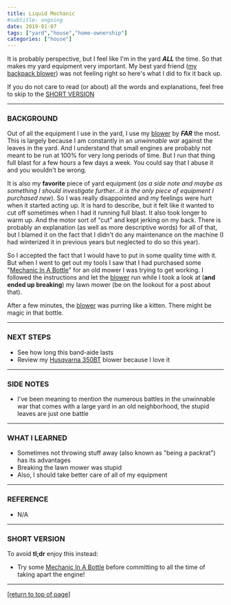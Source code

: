 ```yaml
---
title: Liquid Mechanic
#subtitle: ongoing
date: 2019-01-07
tags: ["yard","house","home-ownership"]
categories: ["house"]
---
```


It is probably perspective, but I feel like I'm in the yard ***ALL*** the time.
So that makes my yard equipment very important.  My best yard friend
([my backpack blower](https://amzn.to/2CU7i2W)) was not feeling right so here's
what I did to fix it back up.<!--more-->

If you do not care to read (or about) all the words and explanations, feel free
to skip to the [SHORT VERSION](#tldr)

---

### BACKGROUND

Out of all the equipment I use in the yard, I use my
[blower](https://amzn.to/2CU7i2W) by ***FAR*** the most.  This is largely
because I am constantly in an *unwinnable war* against the leaves in the yard.
And I understand that small engines are probably not meant to be run at 100% for
very long periods of time.  But I run that thing full blast for a few hours a
few days a week.  You could say that I abuse it and you wouldn't be wrong.  

It is also my **favorite** piece of yard equipment (*as a side note and maybe as
something I should investigate further...it is the only piece of equipment I
purchased new*).  So I was really disappointed and my feelings were hurt when it
started acting up.  It is hard to describe, but it felt like it wanted to cut
off sometimes when I had it running full blast.  It also took longer to warm up.
And the motor sort of "cut" and kept jerking on my back.  There is probably an
explanation (as well as more descriptive words) for all of that, but I blamed it
on the fact that I didn't do any maintenance on the machine (I had winterized it
in previous years but neglected to do so this year).  

So I accepted the fact that I would have to put in some quality time with it.
But when I went to get out my tools I saw that I had purchased some
"[Mechanic In A Bottle](https://amzn.to/2Rwc5jm)" for an old mower I was trying
to get working.  I followed the instructions and let the
[blower](https://amzn.to/2CU7i2W) run while I took a look at (**and ended up
breaking**) my lawn mower (be on the lookout for a post about that).

After a few minutes, the [blower](https://amzn.to/2CU7i2W) was purring like a
kitten.  There might be magic in that bottle.

---

### NEXT STEPS

* See how long this band-aide lasts
* Review my [Husqvarna 350BT](https://amzn.to/2CU7i2W) blower because I love it

---

### SIDE NOTES

* I've been meaning to mention the numerous battles in the unwinnable war that
  comes with a large yard in an old neighborhood, the stupid leaves are just one
  battle

---

### WHAT I LEARNED

* Sometimes not throwing stuff away (also known as "being a packrat") has its
  advantages
* Breaking the lawn mower was stupid
* Also, I should take better care of all of my equipment

---

### REFERENCE

<div id="tldr"></div>

* N/A

---

### SHORT VERSION

To avoid **tl;dr** enjoy this instead:

* Try some [Mechanic In A Bottle](https://amzn.to/2Rwc5jm) before committing to
  all the time of taking apart the engine!

---

[[return to top of page]](#)
